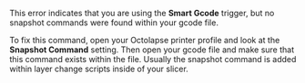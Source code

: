 This error indicates that you are using the **Smart Gcode** trigger, but no snapshot commands were found within your gcode file.

To fix this command, open your Octolapse printer profile and look at the **Snapshot Command** setting.  Then open your gcode file and make sure that this command exists within the file.  Usually the snapshot command is added within layer change scripts inside of your slicer.

